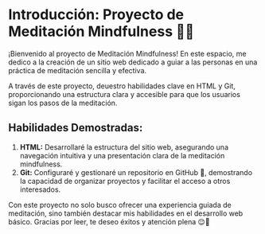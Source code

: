 # Introducción: Proyecto de Meditación Mindfulness 🧘‍♂️

¡Bienvenido al proyecto de Meditación Mindfulness! En este espacio, me dedico a la creación de un sitio web dedicado a guiar a las personas en una práctica de meditación sencilla y efectiva.

A través de este proyecto, deuestro habilidades clave en HTML y Git, proporcionando una estructura clara y accesible para que los usuarios sigan los pasos de la meditación.

## Habilidades Demostradas:
1. **HTML:** Desarrollaré la estructura del sitio web, asegurando una navegación intuitiva y una presentación clara de la meditación mindfulness.
2. **Git:** Configuraré y gestionaré un repositorio en GitHub 🐙, demostrando la capacidad de organizar proyectos y facilitar el acceso a otros interesados.

Con este proyecto no solo busco ofrecer una experiencia guiada de meditación, sino también destacar mis habilidades en el desarrollo web básico. Gracias por leer, te deseo éxitos y atención plena 😌🌟